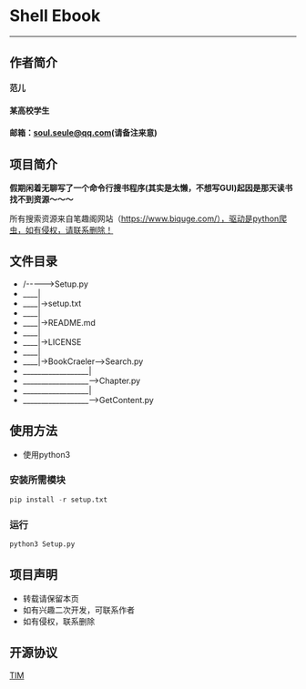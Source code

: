 # Shell Ebook

***

## 作者简介

#### 范儿
#### 某高校学生
#### 邮箱：soul.seule@qq.com(请备注来意)

## 项目简介

**假期闲着无聊写了一个命令行搜书程序(其实是太懒，不想写GUI)起因是那天读书找不到资源～～～**

所有搜索资源来自笔趣阁网站（https://www.biquge.com/），驱动是python爬虫，如有侵权，请联系删除！

## 文件目录

* /----->Setup.py
* ____|
* ____|->setup.txt
* ____|
* ____|->README.md
* ____|
* ____|->LICENSE
* ____|
* ____|->BookCraeler-->Search.py
* __________________|
* __________________-->Chapter.py
* __________________|
* __________________-->GetContent.py

## 使用方法

* 使用python3 

### 安装所需模块

```python
pip install -r setup.txt
```

### 运行
```python
python3 Setup.py
```

## 项目声明

* 转载请保留本页
* 如有兴趣二次开发，可联系作者
* 如有侵权，联系删除

## 开源协议

[TIM](/LICENSE)


